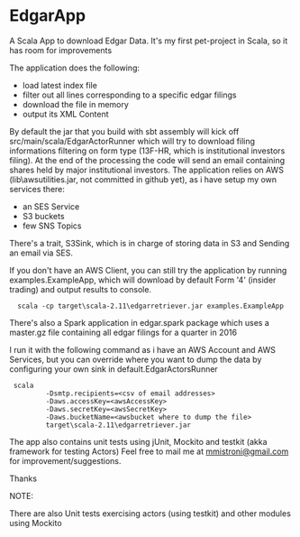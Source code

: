 # EdgarApp
A Scala App to download Edgar Data. 
It's my first pet-project in Scala, so it has room for improvements

The application does the following:
- load latest index file
- filter out all lines corresponding to a specific edgar filings
- download the file in memory
- output its XML Content

By default the jar that you build with sbt assembly will kick off src/main/scala/EdgarActorRunner which will try
to download filing informations filtering on form type (13F-HR, which is institutional investors filing).
At the end of the processing the code will send an email containing shares held by major institutional investors.
The application relies on AWS (lib\awsutilities.jar, not committed in github yet), as i have setup my own services there:
- an SES Service
- S3 buckets
- few SNS Topics

There's a trait, S3Sink, which is in charge of storing data in S3 and Sending an email via SES.

If you don't have an AWS Client, you can still try the application by running examples.ExampleApp, which will download
by default Form '4' (insider trading) and output results to console.

      scala -cp target\scala-2.11\edgarretriever.jar examples.ExampleApp


There's also a Spark application in edgar.spark package which uses a master.gz file containing all edgar filings
for a quarter in 2016


I run it with the following command as i have an AWS Account and AWS Services, but you can override where you want to
dump the data by configuring your own sink in default.EdgarActorsRunner


     scala  
             -Dsmtp.recipients=<csv of email addresses>  
             -Daws.accessKey=<awsAccessKey>  
             -Daws.secretKey=<awsSecretKey> 
             -Daws.bucketName=<awsbucket where to dump the file>
             target\scala-2.11\edgarretriever.jar



The app also contains unit tests using jUnit, Mockito and testkit (akka framework for testing Actors)
Feel free to mail me at mmistroni@gmail.com for improvement/suggestions.

Thanks

NOTE:

There are also Unit tests exercising actors (using testkit) and other modules
using Mockito

